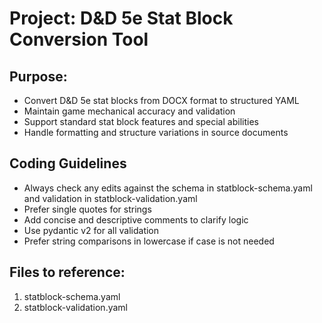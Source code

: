 # Project: D&D 5e Stat Block Conversion Tool

## Purpose:
- Convert D&D 5e stat blocks from DOCX format to structured YAML
- Maintain game mechanical accuracy and validation
- Support standard stat block features and special abilities
- Handle formatting and structure variations in source documents

## Coding Guidelines
- Always check any edits against the schema in statblock-schema.yaml and validation in statblock-validation.yaml
- Prefer single quotes for strings
- Add concise and descriptive comments to clarify logic
- Use pydantic v2 for all validation
- Prefer string comparisons in lowercase if case is not needed

## Files to reference:
1. statblock-schema.yaml
2. statblock-validation.yaml
